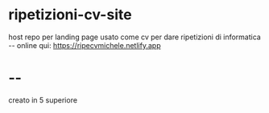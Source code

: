 # ripetizioni-cv-site
host repo per landing page usato come cv per dare ripetizioni di informatica 
-- online qui: https://ripecvmichele.netlify.app
# --
creato in 5 superiore

